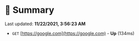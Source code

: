 # 📖 Summary
Last updated: **11/22/2021, 3:56:23 AM**

- `GET` [https://google.com](https://google.com) - **Up** (134ms)
